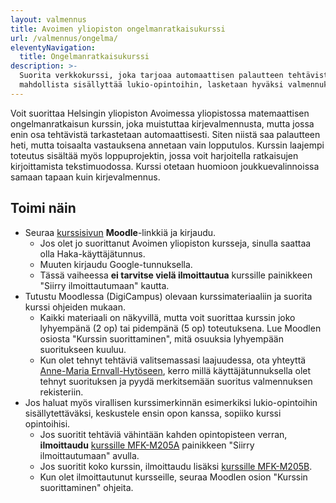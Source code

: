 ```yaml
---
layout: valmennus
title: Avoimen yli­opiston ongelman­ratkaisu­kurssi
url: /valmennus/ongelma/
eleventyNavigation:
  title: Ongelman­ratkaisu­kurssi
description: >-
  Suorita verkkokurssi, joka tarjoaa automaattisen palautteen tehtävistä. Laajuus 2-5 op,
  mahdollista sisällyttää lukio-opintoihin, lasketaan hyväksi valmennuksessa.
---
```


Voit suorittaa Helsingin yli­opiston Avoimessa yli­opistossa
matemaattisen ongelman­ratkaisun kurssin, joka muistuttaa kirje­valmennusta,
mutta jossa enin osa tehtävistä tarkastetaan automaattisesti.
Siten niistä saa palautteen heti, mutta toisaalta vastauksena annetaan
vain lopputulos. Kurssin laajempi toteutus sisältää myös loppu­projektin,
jossa voit harjoitella ratkaisujen kirjoittamista teksti­muodossa.
Kurssi otetaan huomioon joukkue­valinnoissa samaan tapaan
kuin kirje­valmennus.

## Toimi näin

* Seuraa [kurssisivun](https://studies.helsinki.fi/kurssit/toteutus/otm-3b4dc2a1-6773-4287-ad4d-f32e05425183)
  **Moodle**-linkkiä ja kirjaudu. 
  * Jos olet jo suorittanut Avoimen yli­opiston kursseja, sinulla saattaa olla Haka-käyttäjä­tunnus.
  * Muuten kirjaudu Google-tunnuksella.
  * Tässä vaiheessa **ei tarvitse vielä ilmoittautua** kurssille painikkeen "Siirry ilmoittautumaan" kautta.
* Tutustu Moodlessa (DigiCampus) olevaan kurssi­materiaaliin ja suorita kurssi ohjeiden mukaan.
  * Kaikki materiaali on näkyvillä, mutta voit suorittaa kurssin joko lyhyempänä (2 op) tai
    pidempänä (5 op) toteutuksena. Lue Moodlen osiosta "Kurssin suorittaminen", mitä osuuksia lyhyempään suoritukseen kuuluu.
  * Kun olet tehnyt tehtäviä valitsemassasi laajuudessa, ota yhteyttä [Anne-Maria
    Ernvall-Hytöseen](mailto:anne-maria.ernvall-hytonen@helsinki.fi), kerro millä
    käyttäjä­tunnuksella olet tehnyt suorituksen ja pyydä merkitsemään suoritus valmennuksen
    rekisteriin.
* Jos haluat myös virallisen kurssi­merkinnän esimerkiksi lukio-opintoihin sisällytettäväksi,
  keskustele ensin opon kanssa, sopiiko kurssi opintoihisi.
  * Jos suoritit tehtäviä vähintään kahden opinto­pisteen verran, **ilmoittaudu** 
    [kurssille MFK-M205A](https://studies.helsinki.fi/kurssit/toteutus/otm-3b4dc2a1-6773-4287-ad4d-f32e05425183)
    painikkeen "Siirry ilmoittautumaan" avulla.
  * Jos suoritit koko kurssin, ilmoittaudu lisäksi 
    [kurssille MFK-M205B](https://studies.helsinki.fi/kurssit/toteutus/otm-9681c7af-673f-45bd-ae4b-28031770ddae/MFK-M205B).
  * Kun olet ilmoittautunut kursseille, seuraa Moodlen osion "Kurssin suorittaminen" ohjeita.
